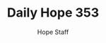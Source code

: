 ---
image: /assets/img/daily-hope-default-artwork.png
title: Daily Hope 353
number: 353
categories:
  - Daily Hope
author: Hope Staff
notes: Daily Hope 353
embed: >-
  <iframe src="https://open.spotify.com/embed/episode/2BvizWHSOMJEN79hayh0ix?utm_source=generator" width="400px" height="102px" frameborder=“0" scrolling=“no”></iframe>
---